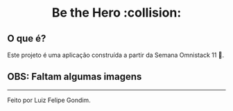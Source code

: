 <h1 align="center">
  Be the Hero :collision:
</h1>

## O que é?
Este projeto é uma aplicação construída a partir da Semana Omnistack 11 :rocket:.

## OBS: Faltam algumas imagens

---
Feito por Luiz Felipe Gondim.
